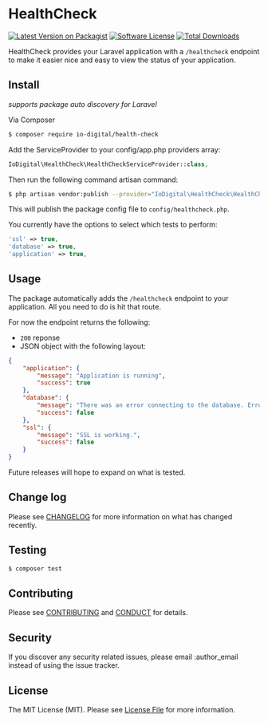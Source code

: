 # HealthCheck

[![Latest Version on Packagist][ico-version]][link-packagist]
[![Software License][ico-license]](LICENSE.md)
[![Total Downloads][ico-downloads]][link-downloads]


HealthCheck provides your Laravel application with a `/healthcheck` endpoint to make it easier nice and easy to view the status of your application.


## Install

*supports package auto discovery for Laravel*

Via Composer

``` bash
$ composer require io-digital/health-check
```

Add the ServiceProvider to your config/app.php providers array:

``` php
IoDigital\HealthCheck\HealthCheckServiceProvider::class,
```

Then run the following command artisan command:

```bash
$ php artisan vendor:publish --provider="IoDigital\HealthCheck\HealthCheckServiceProvider" 
```

This will publish the package config file to `config/healthcheck.php`.

You currently have the options to select which tests to perform:

```php
'ssl' => true,
'database' => true,
'application' => true,
```

## Usage

The package automatically adds the `/healthcheck` endpoint to your application. All you need to do is hit that route.

For now the endpoint returns the following:

* `200` reponse
* JSON object with the following layout:

```json
{
    "application": {
        "message": "Application is running",
        "success": true
    },
    "database": {
        "message": "There was an error connecting to the database. Error has been logged.",
        "success": false
    },
    "ssl": {
        "message": "SSL is working.",
        "success": false
    }
}
```

Future releases will hope to expand on what is tested.

## Change log

Please see [CHANGELOG](CHANGELOG.md) for more information on what has changed recently.

## Testing

``` bash
$ composer test
```

## Contributing

Please see [CONTRIBUTING](CONTRIBUTING.md) and [CONDUCT](CONDUCT.md) for details.

## Security

If you discover any security related issues, please email :author_email instead of using the issue tracker.

## License

The MIT License (MIT). Please see [License File](LICENSE.md) for more information.

[ico-version]: https://img.shields.io/packagist/v/:vendor/:package_name.svg?style=flat-square
[ico-license]: https://img.shields.io/badge/license-MIT-brightgreen.svg?style=flat-square
[ico-downloads]: https://img.shields.io/packagist/dt/io-digital/healthcheck.svg?style=flat-square

[link-packagist]: https://packagist.org/packages/io-digital/health-check
[link-downloads]: https://packagist.org/packages/io-digital/health-check
[link-author]: https://github.com/io-digital
[link-contributors]: ../../contributors
